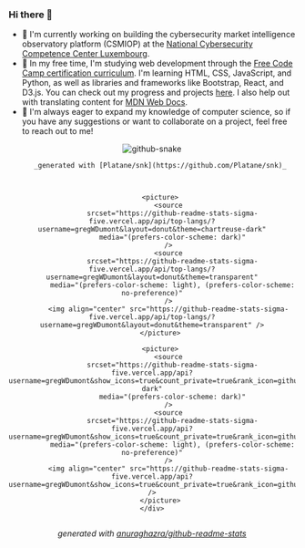 ### Hi there 👋

- 🔭 I'm currently working on building the cybersecurity market intelligence observatory platform (CSMIOP) at the [National Cybersecurity Competence Center Luxembourg](https://nc3.lu/).
- 🌱 In my free time, I'm studying web development through the [Free Code Camp certification curriculum](https://www.freecodecamp.org/news/freecodecamp-certifications/). I'm learning HTML, CSS, JavaScript, and Python, as well as libraries and frameworks like Bootstrap, React, and D3.js. You can check out my progress and projects [here](https://github.com/gregWDumont/FreeCodeCamp_certifications). I also help out with translating content for [MDN Web Docs](https://developer.mozilla.org/).
- 👯 I'm always eager to expand my knowledge of computer science, so if you have any suggestions or want to collaborate on a project, feel free to reach out to me!

<div align="center">
	<div style="display: flex; flex-wrap: wrap; justify-content: center; align-items: space-between;">
		<picture>
			<source
				media="(prefers-color-scheme: dark)" srcset="https://raw.githubusercontent.com/gregWDumont/gregWDumont/output/github-contribution-grid-snake-dark.svg"
			/>
			<source
				media="(prefers-color-scheme: light)" srcset="https://raw.githubusercontent.com/gregWDumont/gregWDumont/output/github-contribution-grid-snake.svg"
			/>
			<img
				alt="github-snake"
			/>
		</picture>

		_generated with [Platane/snk](https://github.com/Platane/snk)_



		<picture>
			<source
			  srcset="https://github-readme-stats-sigma-five.vercel.app/api/top-langs/?username=gregWDumont&layout=donut&theme=chartreuse-dark"
			  media="(prefers-color-scheme: dark)"
			/>
			<source
			  srcset="https://github-readme-stats-sigma-five.vercel.app/api/top-langs/?username=gregWDumont&layout=donut&theme=transparent"
			  media="(prefers-color-scheme: light), (prefers-color-scheme: no-preference)"
			/>
			<img align="center" src="https://github-readme-stats-sigma-five.vercel.app/api/top-langs/?username=gregWDumont&layout=donut&theme=transparent" />
		</picture>

		<picture>
			<source
			  srcset="https://github-readme-stats-sigma-five.vercel.app/api?username=gregWDumont&show_icons=true&count_private=true&rank_icon=github&theme=chartreuse-dark"
			  media="(prefers-color-scheme: dark)"
			/>
			<source
			  srcset="https://github-readme-stats-sigma-five.vercel.app/api?username=gregWDumont&show_icons=true&count_private=true&rank_icon=github&theme=transparent"
			  media="(prefers-color-scheme: light), (prefers-color-scheme: no-preference)"
			/>
			<img align="center" src="https://github-readme-stats-sigma-five.vercel.app/api?username=gregWDumont&show_icons=true&count_private=true&rank_icon=github&theme=transparent" />
		</picture>
	</div>
</div>

_generated with [anuraghazra/github-readme-stats](https://github.com/anuraghazra/github-readme-stats)_
